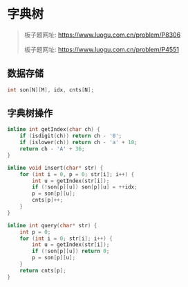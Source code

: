 # 字典树

> 板子题网址: https://www.luogu.com.cn/problem/P8306
>
> 板子题网址: https://www.luogu.com.cn/problem/P4551

## 数据存储
```cpp
int son[N][M], idx, cnts[N];
```

## 字典树操作
```cpp
inline int getIndex(char ch) {
    if (isdigit(ch)) return ch - '0';
    if (islower(ch)) return ch - 'a' + 10;
    return ch - 'A' + 36;
}

inline void insert(char* str) {
    for (int i = 0, p = 0; str[i]; i++) {
        int u = getIndex(str[i]);
        if (!son[p][u]) son[p][u] = ++idx;
        p = son[p][u];
        cnts[p]++;
    }
}

inline int query(char* str) {
    int p = 0;
    for (int i = 0; str[i]; i++) {
        int u = getIndex(str[i]);
        if (!son[p][u]) return 0;
        p = son[p][u];
    }
    return cnts[p];
}
```
